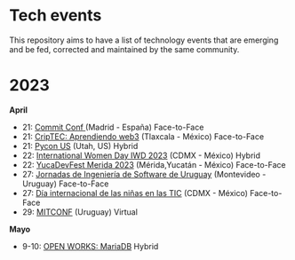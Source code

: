 # Tech events
This repository aims to have a list of technology events that are emerging and be fed, corrected and maintained by the same community.



# 2023

 **April**
 * 21: [Commit Conf ](https://2023.commit-conf.com/) (Madrid - España) Face-to-Face
 * 21: [CripTEC: Aprendiendo web3](https://www.meetup.com/blockchain-meetup-mexico-by-antisat/events/292121011/) (Tlaxcala - México) Face-to-Face
 * 21: [Pycon US](https://us.pycon.org/2023/) (Utah, US) Hybrid
 * 22: [International Women Day IWD 2023](https://womentechmakers.mx/iwdmx-2023) (CDMX - México) Hybrid
 * 22: [YucaDevFest Merida 2023](https://www.eventbrite.com/e/yucadevfest-merida-2023-tickets-607953303697) (Mérida,Yucatán - México) Face-to-Face
 * 27: [Jornadas de Ingeniería de Software de Uruguay](https://is.uy/jis-uy-2023/) (Montevideo - Uruguay) Face-to-Face
 * 27: [Día internacional de las niñas en las TIC](http://www.ideatic.mx/ninastic/) (CDMX - México) Face-to-Face
 * 29: [MITCONF](https://mujeresit.com/mitconf/) (Uruguay) Virtual

**Mayo**
* 9-10: [OPEN WORKS: MariaDB](https://openworks.mariadb.com/event/03457861-7fa6-431f-9b9d-5d65c8649d69/websitePage:50233fd3-475e-4fe2-b820-73f35fecb6ff) Hybrid
